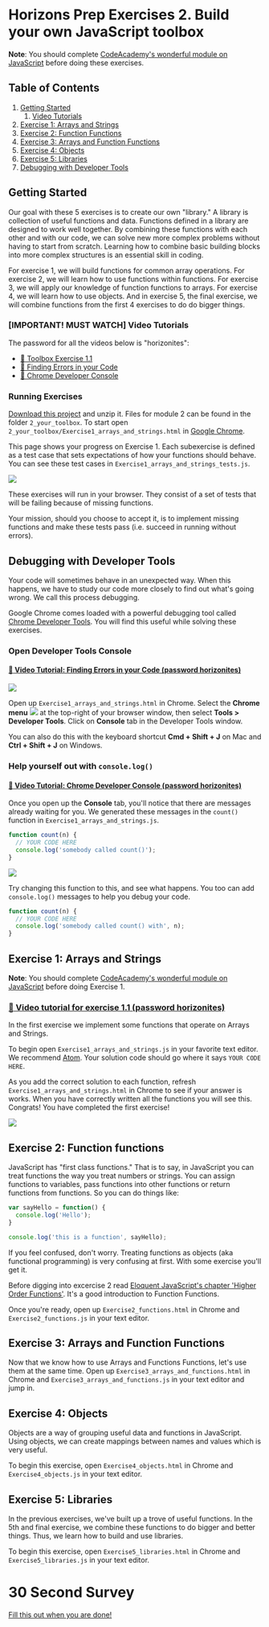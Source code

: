 # Horizons Prep Exercises 2. Build your own JavaScript toolbox

**Note**: You should complete
[CodeAcademy's wonderful module on JavaScript][ca] before doing these exercises.

## Table of Contents

1. <a href="#start">Getting Started</a>
    1. [Video Tutorials](#vids)
1. <a href="#arrays">Exercise 1: Arrays and Strings</a>
1. <a href="#functions">Exercise 2: Function Functions</a>
1. <a href="#arrays_functions">Exercise 3: Arrays and Function Functions</a>
1. <a href="#objects">Exercise 4: Objects</a>
1. <a href="#libraries">Exercise 5: Libraries</a>
1. <a href="#debugging">Debugging with Developer Tools</a>


## <a id="start">Getting Started</a>

Our goal with these 5 exercises is to create our own "library." A library is
collection of useful functions and data. Functions defined in a library are
designed to work well together.  By combining these functions with each other
and with our code, we can solve new more complex problems without having to
start from scratch. Learning how to combine basic building blocks into more
complex structures is an essential skill in coding.

For exercise 1, we will build functions for common array operations. For
exercise 2, we will learn how to use functions within functions. For exercise
3, we will apply our knowledge of function functions to arrays.  For exercise
4, we will learn how to use objects.  And in exercise 5, the final exercise, we
will combine functions from the first 4 exercises to do do bigger things.

### <a id="vids">[IMPORTANT! MUST WATCH] Video Tutorials</a>

The password for all the videos below is "horizonites":

- [:movie_camera: Toolbox Exercise 1.1](https://vimeo.com/165289305)
- [:movie_camera: Finding Errors in your Code](https://vimeo.com/165289361)
- [:movie_camera: Chrome Developer Console](https://vimeo.com/165289413)


### Running Exercises

[Download this project][download] and unzip it. Files for module 2 can be found in the folder `2_your_toolbox`.
To start open `2_your_toolbox/Exercise1_arrays_and_strings.html` in
[Google Chrome][chrome].

This page shows your progress on Exercise 1. Each subexercise is defined as a
test case that sets expectations of how your functions should behave.  You can
see these test cases in `Exercise1_arrays_and_strings_tests.js`.

![](img/exc1.png)

These exercises will run in your browser. They consist of a set of tests that
will be failing because of missing functions.

Your mission, should you choose to accept it, is to implement missing functions
and make these tests pass (i.e.  succeed in running without errors).

## <a id="debugging">Debugging with Developer Tools</a>

Your code will sometimes behave in an unexpected way. When this happens, we
have to study our code more closely to find out what's going wrong. We call
this process debugging.

Google Chrome comes loaded with a powerful debugging tool called [Chrome Developer Tools][devtools].
You will find this useful while solving these exercises.

### Open Developer Tools Console

#### [:movie_camera: Video Tutorial: Finding Errors in your Code (password horizonites)](https://vimeo.com/165289361)

![](img/devtools.png)

Open up `Exercise1_arrays_and_strings.html` in Chrome.  Select the **Chrome menu**
![](img/chrome-menu.png) at the top-right of your browser window, then select
**Tools > Developer Tools**.  Click on **Console** tab in the Developer Tools
window.

You can also do this with the keyboard shortcut **Cmd + Shift + J** on Mac and
**Ctrl + Shift + J** on Windows.

### Help yourself out with `console.log()`

#### [:movie_camera: Video Tutorial: Chrome Developer Console (password horizonites)](https://vimeo.com/165289413)

Once you open up the **Console** tab, you'll notice that there are messages
already waiting for you.  We generated these messages in the `count()` function
in `Exercise1_arrays_and_strings.js`.

```js
function count(n) {
  // YOUR CODE HERE
  console.log('somebody called count()');
}
```

![](img/devtools-open.png)

Try changing this function to this, and see what happens. You too can add
`console.log()` messages to help you debug your code.

```js
function count(n) {
  // YOUR CODE HERE
  console.log('somebody called count() with', n);
}
```


## <a id="arrays">Exercise 1: Arrays and Strings</a>

**Note**: You should complete
[CodeAcademy's wonderful module on JavaScript][ca] before doing Exercise 1.

### [:movie_camera: Video tutorial for exercise 1.1 (password horizonites)](https://vimeo.com/165289305)

In the first exercise we implement some functions that operate on Arrays and Strings.

To begin open  `Exercise1_arrays_and_strings.js` in your favorite text editor. We recommend [Atom](https://atom.io/).
Your solution code should go where it says `YOUR CODE HERE`.

As you add the correct solution to each function, refresh `Exercise1_arrays_and_strings.html` in
Chrome to see if your answer is works.  When you have correctly written all the
functions you will see this. Congrats! You have completed the first exercise!

![](img/exc1-solved.png)

## <a id="functions">Exercise 2: Function functions</a>

JavaScript has "first class functions." That is to say, in JavaScript you can
treat functions the way you treat numbers or strings. You can assign
functions to variables, pass functions into other functions or return functions
from functions. So you can do things like:

```js
var sayHello = function() {
  console.log('Hello');
}

console.log('this is a function', sayHello);
```

If you feel confused, don't worry. Treating functions as objects (aka
functional programming) is very confusing at first.  With some exercise you'll
get it.

Before digging into excercise 2 read
[Eloquent JavaScript's chapter 'Higher Order Functions'][es func].
It's a good introduction to Function Functions.

Once you're ready, open up `Exercise2_functions.html` in Chrome and `Exercise2_functions.js` in
your text editor.

## <a id="arrays_functions">Exercise 3: Arrays and Function Functions</a>

Now that we know how to use Arrays and Functions Functions, let's use
them at the same time. Open up `Exercise3_arrays_and_functions.html` in Chrome
and `Exercise3_arrays_and_functions.js` in your text editor and jump in.

## <a id="objects">Exercise 4: Objects</a>

Objects are a way of grouping useful data and functions in JavaScript.  Using
objects, we can create mappings between names and values which is very useful.

To begin this exercise, open `Exercise4_objects.html` in Chrome and
`Exercise4_objects.js` in your text editor.

## <a id="libraries">Exercise 5: Libraries</a>

In the previous exercises, we've built up a trove of useful functions. In the
5th and final exercise, we combine these functions to do bigger and better
things. Thus, we learn how to build and use libraries.

To begin this exercise, open `Exercise5_libraries.html` in Chrome and
`Exercise5_libraries.js` in your text editor.

# 30 Second Survey

[Fill this out when you are done!][form]

[form]: https://docs.google.com/forms/d/1_wNGzhOV5AAN0qAEsSKJmpHzSbhON-_uaYDPDrKeGPM/viewform
[es]: http://eloquentjavascript.net/
[es func]: http://eloquentjavascript.net/05_higher_order.html
[ca]: https://www.codecademy.com/learn/javascript
[chrome]: https://www.google.com/chrome/browser/desktop/
[download]: https://github.com/horizons-school-of-technology/prepwork/archive/master.zip
[devtools]: https://developer.chrome.com/devtools

